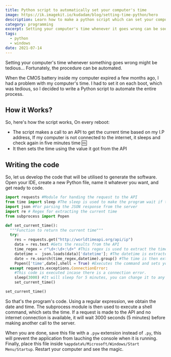 ```yaml
---
title: Python script to automatically set your computer's time
image: https://ik.imagekit.io/kudadam/blog/setting-time-python/hero
description: Learn how to make a python script which can set your computer's time correctly whenever it goes wrong
category: programming
excerpt: Setting your computer's time whenever it goes wrong can be soo boring... Fortunately, you can automate the process
tags:
  - python
  - windows
date: 2021-07-14
---
```


Setting your computer's time whenever something goes wrong might be tedious... Fortunately, the procedure can be automated.

When the CMOS battery inside my computer expired a few months ago, I had a problem with my computer's time. I had to set it on each boot, which was tedious, so I decided to write a Python script to automate the entire process.

## How it Works?

So, here's how the script works,
On every reboot:

- The script makes a call to an API to get the current time based on my I.P address,
  If my computer is not connected to the internet, it sleeps and check again in five minutes time :cool:
- It then sets the time using the value it got from the API

## Writing the code

So, let us develop the code that will be utilised to generate the software. Open your IDE, create a new Python file, name it whatever you want, and get ready to code.

```python
import requests #Module for handing the request to the API
from time import sleep #The sleep is used to make the program wait if there is no internet connection
import json #For parsing the JSON response from the server
import re # Regex for extracting the current time
from subprocess import Popen

def set_current_time():
  """Function to return the current time"""
  try:
    res = requests.get("http://worldtimeapi.org/api/ip")
    data = res.text #Gets the results from the API
    time_regex = r"\d+:\d+:\d+" #This regex is used to extract the time from the data
    datetime =  json.loads(data)['datetime']; #The datetime is extracted from the data
    date = re.search(time_regex,datetime).group() #The time is then extracted using the time regex
    Popen(['time',date],shell = True) #Executes the command and sets your computer's time
  except requests.exceptions.ConnectionError:
    #This code is executed incase there is a connection error.
    sleep(3000) #It will sleep for 5 minutes, you can change it to any value you want
    set_current_time()

set_current_time()

```

So that's the program's code. Using a regular expression, we obtain the date and time. The subprocess module is then used to execute a shell command, which sets the time. If a request is made to the API and no internet connection is available, it will wait 3000 seconds (5 minutes) before making another call to the server.

When you are done, save this file with a `.pyw` extension instead of `.py`, this will prevent the application from lauching the console when it is running.
Finally, place this file inside `%appdata%/Microsoft/Windows/Start Menu/Startup`.
Restart your computer and see the magic.
